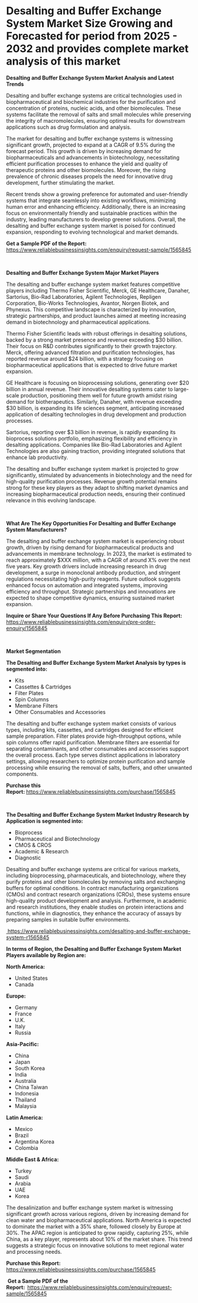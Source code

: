 <p><h1>Desalting and Buffer Exchange System Market Size Growing and Forecasted for period from 2025 - 2032 and provides complete market analysis of this market</h1></p><p><strong>Desalting and Buffer Exchange System Market Analysis and Latest Trends</strong></p>
<p><p>Desalting and buffer exchange systems are critical technologies used in biopharmaceutical and biochemical industries for the purification and concentration of proteins, nucleic acids, and other biomolecules. These systems facilitate the removal of salts and small molecules while preserving the integrity of macromolecules, ensuring optimal results for downstream applications such as drug formulation and analysis.</p><p>The market for desalting and buffer exchange systems is witnessing significant growth, projected to expand at a CAGR of 9.5% during the forecast period. This growth is driven by increasing demand for biopharmaceuticals and advancements in biotechnology, necessitating efficient purification processes to enhance the yield and quality of therapeutic proteins and other biomolecules. Moreover, the rising prevalence of chronic diseases propels the need for innovative drug development, further stimulating the market.</p><p>Recent trends show a growing preference for automated and user-friendly systems that integrate seamlessly into existing workflows, minimizing human error and enhancing efficiency. Additionally, there is an increasing focus on environmentally friendly and sustainable practices within the industry, leading manufacturers to develop greener solutions. Overall, the desalting and buffer exchange system market is poised for continued expansion, responding to evolving technological and market demands.</p></p>
<p><strong>Get a Sample PDF of the Report:&nbsp;</strong> <a href="https://www.reliablebusinessinsights.com/enquiry/request-sample/1565845?utm_campaign=97&utm_medium=2&utm_source=Github&utm_content=ia&utm_term=14042025&utm_id=desalting-and-buffer-exchange-system">https://www.reliablebusinessinsights.com/enquiry/request-sample/1565845</a></p>
<p>&nbsp;</p>
<p><strong>Desalting and Buffer Exchange System Major Market Players</strong></p>
<p><p>The desalting and buffer exchange system market features competitive players including Thermo Fisher Scientific, Merck, GE Healthcare, Danaher, Sartorius, Bio-Rad Laboratories, Agilent Technologies, Repligen Corporation, Bio-Works Technologies, Avantor, Norgen Biotek, and Phynexus. This competitive landscape is characterized by innovation, strategic partnerships, and product launches aimed at meeting increasing demand in biotechnology and pharmaceutical applications.</p><p>Thermo Fisher Scientific leads with robust offerings in desalting solutions, backed by a strong market presence and revenue exceeding $30 billion. Their focus on R&D contributes significantly to their growth trajectory. Merck, offering advanced filtration and purification technologies, has reported revenue around $24 billion, with a strategy focusing on biopharmaceutical applications that is expected to drive future market expansion.</p><p>GE Healthcare is focusing on bioprocessing solutions, generating over $20 billion in annual revenue. Their innovative desalting systems cater to large-scale production, positioning them well for future growth amidst rising demand for biotherapeutics. Similarly, Danaher, with revenue exceeding $30 billion, is expanding its life sciences segment, anticipating increased application of desalting technologies in drug development and production processes.</p><p>Sartorius, reporting over $3 billion in revenue, is rapidly expanding its bioprocess solutions portfolio, emphasizing flexibility and efficiency in desalting applications. Companies like Bio-Rad Laboratories and Agilent Technologies are also gaining traction, providing integrated solutions that enhance lab productivity.</p><p>The desalting and buffer exchange system market is projected to grow significantly, stimulated by advancements in biotechnology and the need for high-quality purification processes. Revenue growth potential remains strong for these key players as they adapt to shifting market dynamics and increasing biopharmaceutical production needs, ensuring their continued relevance in this evolving landscape.</p></p>
<p>&nbsp;</p>
<p><strong>What Are The Key Opportunities For Desalting and Buffer Exchange System Manufacturers?</strong></p>
<p><p>The desalting and buffer exchange system market is experiencing robust growth, driven by rising demand for biopharmaceutical products and advancements in membrane technology. In 2023, the market is estimated to reach approximately $XXX million, with a CAGR of around X% over the next five years. Key growth drivers include increasing research in drug development, a surge in monoclonal antibody production, and stringent regulations necessitating high-purity reagents. Future outlook suggests enhanced focus on automation and integrated systems, improving efficiency and throughput. Strategic partnerships and innovations are expected to shape competitive dynamics, ensuring sustained market expansion.</p></p>
<p><strong>Inquire or Share Your Questions If Any Before Purchasing This Report:</strong> <a href="https://www.reliablebusinessinsights.com/enquiry/pre-order-enquiry/1565845?utm_campaign=97&utm_medium=2&utm_source=Github&utm_content=ia&utm_term=14042025&utm_id=desalting-and-buffer-exchange-system">https://www.reliablebusinessinsights.com/enquiry/pre-order-enquiry/1565845</a></p>
<p>&nbsp;</p>
<p><strong>Market Segmentation</strong></p>
<p><strong>The Desalting and Buffer Exchange System Market Analysis by types is segmented into:</strong></p>
<p><ul><li>Kits</li><li>Cassettes & Cartridges</li><li>Filter Plates</li><li>Spin Columns</li><li>Membrane Filters</li><li>Other Consumables and Accessories</li></ul></p>
<p><p>The desalting and buffer exchange system market consists of various types, including kits, cassettes, and cartridges designed for efficient sample preparation. Filter plates provide high-throughput options, while spin columns offer rapid purification. Membrane filters are essential for separating contaminants, and other consumables and accessories support the overall process. Each type serves distinct applications in laboratory settings, allowing researchers to optimize protein purification and sample processing while ensuring the removal of salts, buffers, and other unwanted components.</p></p>
<p><strong>Purchase this Report:&nbsp;</strong><a href="https://www.reliablebusinessinsights.com/purchase/1565845?utm_campaign=97&utm_medium=2&utm_source=Github&utm_content=ia&utm_term=14042025&utm_id=desalting-and-buffer-exchange-system">https://www.reliablebusinessinsights.com/purchase/1565845</a></p>
<p>&nbsp;</p>
<p><strong>The Desalting and Buffer Exchange System Market Industry Research by Application is segmented into:</strong></p>
<p><ul><li>Bioprocess</li><li>Pharmaceutical and Biotechnology</li><li>CMOS & CROS</li><li>Academic & Research</li><li>Diagnostic</li></ul></p>
<p><p>Desalting and buffer exchange systems are critical for various markets, including bioprocessing, pharmaceuticals, and biotechnology, where they purify proteins and other biomolecules by removing salts and exchanging buffers for optimal conditions. In contract manufacturing organizations (CMOs) and contract research organizations (CROs), these systems ensure high-quality product development and analysis. Furthermore, in academic and research institutions, they enable studies on protein interactions and functions, while in diagnostics, they enhance the accuracy of assays by preparing samples in suitable buffer environments.</p></p>
<p><a href="https://www.reliablebusinessinsights.com/desalting-and-buffer-exchange-system-r1565845?utm_campaign=97&utm_medium=2&utm_source=Github&utm_content=ia&utm_term=14042025&utm_id=desalting-and-buffer-exchange-system">&nbsp;https://www.reliablebusinessinsights.com/desalting-and-buffer-exchange-system-r1565845</a></p>
<p><strong>In terms of Region, the Desalting and Buffer Exchange System Market Players available by Region are:</strong></p>
<p>
    <p> <strong> North America: </strong>
        <ul>
            <li>United States</li>
            <li>Canada</li>
        </ul>
        </p> 
    <p> <strong> Europe: </strong>
        <ul>
            <li>Germany</li>
            <li>France</li>
            <li>U.K.</li>
            <li>Italy</li>
            <li>Russia</li>
        </ul>
        </p> 
    <p> <strong> Asia-Pacific: </strong>
        <ul>
            <li>China</li>
            <li>Japan</li>
            <li>South Korea</li>
            <li>India</li>
            <li>Australia</li>
            <li>China Taiwan</li>
            <li>Indonesia</li>
            <li>Thailand</li>
            <li>Malaysia</li>
        </ul>
        </p> 
    <p> <strong> Latin America: </strong>
        <ul>
            <li>Mexico</li>
            <li>Brazil</li>
            <li>Argentina Korea</li>
            <li>Colombia</li>
        </ul>
        </p> 
    <p> <strong> Middle East & Africa: </strong>
        <ul>
            <li>Turkey</li>
            <li>Saudi</li>
            <li>Arabia</li>
            <li>UAE</li>
            <li>Korea</li>
        </ul>
    </p>
    </p>
<p><p>The desalinization and buffer exchange system market is witnessing significant growth across various regions, driven by increasing demand for clean water and biopharmaceutical applications. North America is expected to dominate the market with a 35% share, followed closely by Europe at 30%. The APAC region is anticipated to grow rapidly, capturing 25%, while China, as a key player, represents about 10% of the market share. This trend suggests a strategic focus on innovative solutions to meet regional water and processing needs.</p></p>
<p><strong>Purchase this Report: </strong><a href="https://www.reliablebusinessinsights.com/purchase/1565845?utm_campaign=97&utm_medium=2&utm_source=Github&utm_content=ia&utm_term=14042025&utm_id=desalting-and-buffer-exchange-system">https://www.reliablebusinessinsights.com/purchase/1565845</a></p>
<p>&nbsp;<strong>Get a Sample PDF of the Report:&nbsp;&nbsp;</strong><a href="https://www.reliablebusinessinsights.com/enquiry/request-sample/1565845?utm_campaign=97&utm_medium=2&utm_source=Github&utm_content=ia&utm_term=14042025&utm_id=desalting-and-buffer-exchange-system">https://www.reliablebusinessinsights.com/enquiry/request-sample/1565845</a></p>
<p><strong></strong></p>
<p><p></p><p></p><p></p></p>